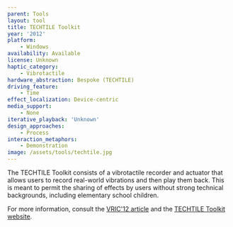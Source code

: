 ```yaml
---
parent: Tools
layout: tool
title: TECHTILE Toolkit
year: '2012'
platform:
    - Windows
availability: Available
license: Unknown
haptic_category:
    - Vibrotactile
hardware_abstraction: Bespoke (TECHTILE)
driving_feature:
    - Time
effect_localization: Device-centric
media_support:
    - None
iterative_playback: 'Unknown'
design_approaches:
    - Process
interaction_metaphors:
    - Demonstration
image: /assets/tools/techtile.jpg
---
```

The TECHTILE Toolkit consists of a vibrotactile recorder and actuator that allows users to record real-world vibrations and then play them back.
This is meant to permit the sharing of effects by users without strong technical backgrounds, including elementary school children.

For more information, consult the [VRIC'12 article](https://doi.org/10.1145/2331714.2331745)
and the [TECHTILE Toolkit website](http://www.techtile.org/en/techtiletoolkit/).
